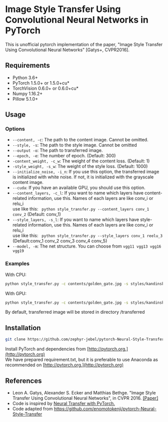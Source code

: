 # Image Style Transfer Using Convolutional Neural Networks in PyTorch
This is unofficial pytorch implementation of the paper, "Image Style Transfer Using Convolutional Neural Networks" [Gatys+, CVPR2016].

## Requirements
* Python 3.6+ 
* PyTorch 1.5.0+ or 1.5.0+cu*
* TorchVision 0.6.0+ or 0.6.0+cu*
* Numpy 1.16.2+ 
* Pillow 5.1.0+ 

## Usage
### Options
* `--content, -c`: The path to the content image. Cannot be omitted.
* `--style, -s`: The path to the style image. Cannot be omitted
* `--output -o`: The path to transferred image.
* `--epoch, -e`: The number of epoch. (Default: 300)
* `-content_weight, -c_w`: The weight of the content loss. (Default: 1)
* `-style_weight, -s_w`: The weight of the style loss. (Default: 1000)
* `--initialize_noise, -i_n`: If you use this option, the transferred image is initialized with white noise. If not, it is initialized with the grayscale content image.
* `--cuda`: If you have an available GPU, you should use this option.
* `--content_layers, -c_l`: If you want to name which layers have content-related information, use this. Names of each layers are like conv_i or relu_i <br>
use like this: ``` python style_transfer.py --content_layers conv_1 conv_2``` (Default: conv_1)
* `--style_layers, -s_l`: If you want to name which layers have style-related information, use this. Names of each layers are like conv_i or relu_i <br>
use like this: ``` python style_transfer.py --style_layers conv_1 reelu_3``` (Default:conv_1 conv_2 conv_3 conv_4 conv_5)
* `--model, -m`: The net structure. You can choose from `vgg11 vgg13 vgg16 vgg19`

### Examples
With CPU:
```bash
python style_transfer.py -c contents/golden_gate.jpg -s styles/kandinsky.jpg
```
With GPU:
```bash
python style_transfer.py -c contents/golden_gate.jpg -s styles/kandinsky.jpg --cuda
```
By default, transferred image will be stored in directory /transferred

## Installation
```bash
git clone https://github.com/zephyr-jebel/pytorch-Neural-Style-Transfer.git
```
Install PyTorch and dependencies from [http://pytorch.org.](http://pytorch.org)  
We have prepared requirement.txt, but it is preferable to use Anaconda as recommended on [http://pytorch.org.](http://pytorch.org)

## References
* Leon A. Gatys, Alexander S. Ecker and Matthias Bethge. "Image Style Transfer Using Convolutional Neural Networks", in CVPR 2016. [[Paper]](https://www.cv-foundation.org/openaccess/content_cvpr_2016/papers/Gatys_Image_Style_Transfer_CVPR_2016_paper.pdf)
* Code is inspired by [Neural Transfer with PyTorch.](http://pytorch.org/tutorials/advanced/neural_style_tutorial.html)
* Code adapted from https://github.com/enomotokenji/pytorch-Neural-Style-Transfer

